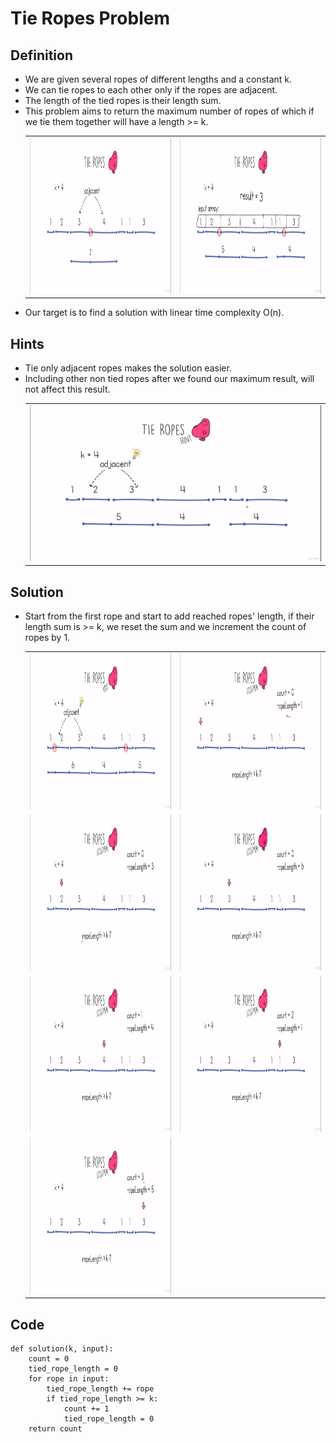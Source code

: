# Tie Ropes Problem


## Definition
- We are given several ropes of different lengths and a constant k.
- We can tie ropes to each other only if the ropes are adjacent.
- The length of the tied ropes is their length sum.
- This problem aims to return the maximum number of ropes of which if we tie them together will have a length >= k.
    <table>
        <tr>
            <td><img src="./img/tie-ropes-1.png" width="500" height="250" alt="1"></td>
            <td><img src="./img/tie-ropes-2.png" width="500" height="250" alt="2"></td>
        </tr>
    </table>
- Our target is to find a solution with linear time complexity O(n).


## Hints
- Tie only adjacent ropes makes the solution easier.
- Including other non tied ropes after we found our maximum result, will not affect this result.
    <table>
        <tr>
            <td><img src="./img/tie-ropes-3.png" width="500" height="250" alt="3"></td>
        </tr>
    </table>


## Solution
- Start from the first rope and start to add reached ropes' length, if their length sum is >= k, we reset the sum and we increment the count of ropes by 1.
    <table>
        <tr>
            <td><img src="./img/tie-ropes-4.png" width="500" height="250" alt="4"></td>
            <td><img src="./img/tie-ropes-5.png" width="500" height="250" alt="5"></td>
        </tr>
         <tr>
            <td><img src="./img/tie-ropes-6.png" width="500" height="250" alt="6"></td>
            <td><img src="./img/tie-ropes-7.png" width="500" height="250" alt="7"></td>
        </tr>
         <tr>
            <td><img src="./img/tie-ropes-8.png" width="500" height="250" alt="8"></td>
            <td><img src="./img/tie-ropes-9.png" width="500" height="250" alt="9"></td>
        </tr>
         <tr>
            <td><img src="./img/tie-ropes-10.png" width="500" height="250" alt="10"></td>
        </tr>
    </table>
    


## Code
    def solution(k, input):
        count = 0
        tied_rope_length = 0
        for rope in input:
            tied_rope_length += rope
            if tied_rope_length >= k:
                count += 1
                tied_rope_length = 0
        return count